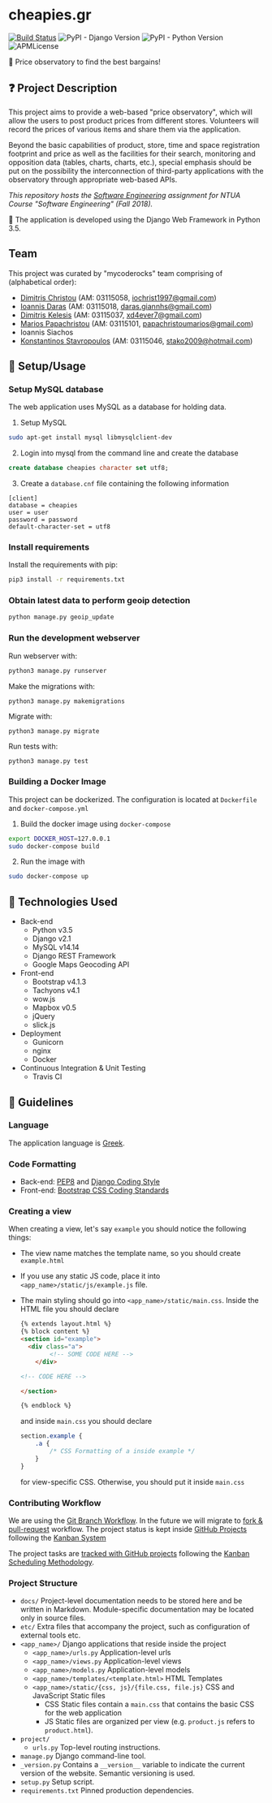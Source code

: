 # cheapies.gr

[![Build Status](https://travis-ci.com/papachristoumarios/ntua-softeng.svg?token=DxqFuX4UzFjiGRipqjph&branch=master)](https://travis-ci.com/papachristoumarios/ntua-softeng) ![PyPI - Django Version](https://img.shields.io/pypi/djversions/djangorestframework.svg)  ![PyPI - Python Version](https://img.shields.io/pypi/pyversions/Django.svg) ![APMLicense](https://img.shields.io/badge/license-MIT-green.svg)


:money_with_wings: Price observatory to find the best bargains!



## :question: Project Description

This project aims to provide a web-based "price observatory", which will allow the users to post product prices from different stores. Volunteers will record the prices of various items and share them via the application.

Beyond the basic capabilities of product, store, time and space registration footprint and price as well as the facilities for their search, monitoring and opposition data (tables, charts, charts, etc.), special emphasis should be put on the possibility the interconnection of third-party applications with the observatory through appropriate web-based APIs.


_This repository hosts the [Software Engineering](https://courses.softlab.ntua.gr/softeng/2018b/) assignment for NTUA Course "Software Engineering" (Fall 2018)._

:snake: The application is developed using the Django Web Framework in Python 3.5.



## Team

This project was curated by "mycoderocks" team comprising of (alphabetical order):
 * [Dimitris Christou](https://github.com/christou-dimitris) (AM: 03115058, iochrist1997@gmail.com)
 * [Ioannis Daras](https://github.com/giannisdaras) (AM: 03115018, daras.giannhs@gmail.com)
 * [Dimitris Kelesis](https://github.com/jim113) (AM: 03115037, xd4ever7@gmail.com)
 * [Marios Papachristou](https://github.com/papachristoumarios) (AM: 03115101, papachristoumarios@gmail.com)
 * Ioannis Siachos
 * [Konstantinos Stavropoulos](https://github.com/konsntu17) (AM: 03115046, stako2009@hotmail.com)



## :nut_and_bolt: Setup/Usage

### Setup MySQL database

The web application uses MySQL as a database for holding data.

1. Setup MySQL
```bash
sudo apt-get install mysql libmysqlclient-dev
```
2. Login into mysql from the command line and create the database
```sql
create database cheapies character set utf8;
```
3. Create a `database.cnf` file containing the following information
```
[client]
database = cheapies
user = user
password = password
default-character-set = utf8
```

### Install requirements

Install the requirements with pip:

```bash
pip3 install -r requirements.txt
```

### Obtain latest data to perform geoip detection

```bash
python manage.py geoip_update
```

### Run the development webserver

Run webserver with:

```bash
python3 manage.py runserver
```

Make the migrations with:

```
python3 manage.py makemigrations
```

Migrate with:

```
python3 manage.py migrate
```

Run tests with:

```bash
python3 manage.py test
```



### Building a Docker Image

This project can be dockerized. The configuration is located at `Dockerfile` and `docker-compose.yml`

1. Build the docker image using `docker-compose`
```bash
export DOCKER_HOST=127.0.0.1
sudo docker-compose build
```
2. Run the image with
```bash
sudo docker-compose up
```



## :hammer: Technologies Used

* Back-end
  * Python v3.5
  * Django v2.1
  * MySQL v14.14
  * Django REST Framework
  * Google Maps Geocoding API
* Front-end
  * Bootstrap v4.1.3
  * Tachyons v4.1
  * wow.js
  * Mapbox v0.5
  * jQuery
  * slick.js
* Deployment
  * Gunicorn
  * nginx
  * Docker
* Continuous Integration & Unit Testing
  * Travis CI


## :newspaper: Guidelines

### Language

The application language is [Greek](https://en.wikipedia.org/wiki/Greek_language).


### Code Formatting

* Back-end: [PEP8](https://www.python.org/dev/peps/pep-0008/) and [Django Coding Style](https://docs.djangoproject.com/en/dev/internals/contributing/writing-code/coding-style/)
* Front-end: [Bootstrap CSS Coding Standards](http://www.w3big.com/bootstrap/bootstrap-css-codeguide-html.html)

### Creating a view

When creating a view, let's say `example` you should notice the following things:

* The view name matches the template name, so you should create `example.html`

* If you use any static JS code, place it into `<app_name>/static/js/example.js` file.

* The main styling should go into `<app_name>/static/main.css`. Inside the HTML file you should declare

  ```html
  {% extends layout.html %}
  {% block content %}
  <section id="example">
  	<div class="a">
          <!-- SOME CODE HERE -->
      </div>

  <!-- CODE HERE -->

  </section>

  {% endblock %}
  ```

  and inside `main.css` you should declare

  ```css
  section.example {
      .a {
          /* CSS Formatting of a inside example */
      }
  }
  ```

  for view-specific CSS. Otherwise, you should put it inside `main.css`




### Contributing Workflow

We are using the [Git Branch Workflow](https://es.atlassian.com/git/tutorials/comparing-workflows/feature-branch-workflow). In the future we will migrate to [fork & pull-request](https://gist.github.com/Chaser324/ce0505fbed06b947d962) workflow. The project status is kept inside [GitHub Projects](https://github.com/papachristoumarios/ntua-softeng/projects) following the [Kanban System](https://en.wikipedia.org/wiki/Kanban)

The project tasks are [tracked with GitHub projects](https://github.com/papachristoumarios/ntua-softeng/projects) following the [Kanban Scheduling Methodology](https://en.wikipedia.org/wiki/Kanban).


### Project Structure

* `docs/`  Project-level documentation needs to be stored here and be written in Markdown. Module-specific documentation may be located only in source files.
* `etc/`  Extra files that accompany the project, such as configuration of external tools etc.
* `<app_name>/` Django applications that reside inside the project
    * `<app_name>/urls.py` Application-level urls
    * `<app_name>/views.py` Application-level views
    * `<app_name>/models.py` Application-level models
    * `<app_name>/templates/<template.html>` HTML Templates
    * `<app_name>/static/{css, js}/{file.css, file.js}` CSS and JavaScript Static files
        * CSS Static files contain a `main.css` that contains the basic CSS for the web application
        * JS Static files are organized per view (e.g. `product.js` refers to `product.html`).
* `project/`
    * `urls.py`  Top-level routing instructions.
* `manage.py`  Django command-line tool.
* `_version.py` Contains a `__version__` variable to indicate the current version of the website. Semantic versioning is used.
* `setup.py`  Setup script.
* `requirements.txt`  Pinned production dependencies.
